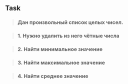 ## Task #

> ### Дан произвольный список целых чисел.

 >### 1. Нужно удалить из него чётные числа

 >### 2. Найти минимальное значение

 >### 3. Найти максимальное значение

 >### 4. Найти среднее значение










